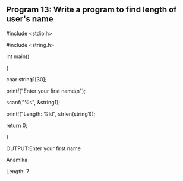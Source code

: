 ## Program 13: Write a program to find length of user's name
#include <stdio.h>

#include <string.h>

int main()

{

char string1[30];

printf("Enter your first name\n");

scanf("%s", &string1);

printf("Length: %ld", strlen(string1));

return 0;

}

OUTPUT:Enter your first name

Anamika

Length: 7
